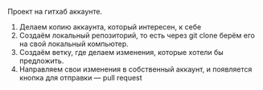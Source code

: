 Проект на гитхаб аккаунте.

1. Делаем копию аккаунта, который интересен, к себе
2. Создаём локальный репозиторий, то есть через git clone берём его на свой локальный компьютер.
3. Создаём ветку, где делаем изменения, которые хотели бы предложить.
4. Направляем свои изменения в собственный аккаунт, и появляется кнопка для отправки — pull request
